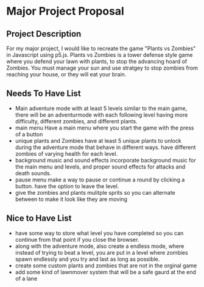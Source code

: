 # **Major Project Proposal**


## Project Description

For my major project, I would like to recreate the game "Plants vs Zombies" in Javascript using p5.js. Plants vs Zombies is a tower defense style game where you defend your lawn with plants, to stop the advancing hoard of Zombies. You must manage your sun and use stratgey to stop zombies from reaching your house, or they will eat your brain. 



## Needs To Have List

- Main adventure mode with at least 5 levels
    similar to the main game, there will be an adventurmode with each following level having more difficulty, different zombies, and different plants. 
- main menu
    Have a main menu where you start the game with the press of a button
- unique plants and Zombies
    have at least 5 unique plants to unlock during the adventure mode that behave in different ways. have different zombies of varying health for each level.
- background music and sound effects
    incorporate background music for the main menu and levels, and proper sound effects for attacks and death sounds.
- pause menu
    make a way to pause or continue a round by clicking a button. have the option to leave the level.
- give the zombies and plants mulitple sprits so you can alternate between to make it look like they are moving

## Nice to Have List

- have some way to store what level you have completed so you can continue from that point if you close the browser.
- along with the adventure mode, also create a endless mode, where instead of trying to beat a level, you are put in a level where zombies spawn endlessly and you try and last as long as possible.
- create some custom plants and zombies that are not in the orginal game
- add some kind of lawnmover system that will be a safe gaurd at the end of a lane